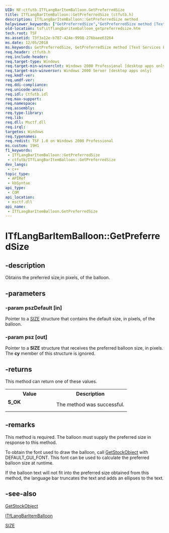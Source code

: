 ```yaml
---
UID: NF:ctfutb.ITfLangBarItemBalloon.GetPreferredSize
title: ITfLangBarItemBalloon::GetPreferredSize (ctfutb.h)
description: ITfLangBarItemBalloon::GetPreferredSize method
helpviewer_keywords: ["GetPreferredSize","GetPreferredSize method [Text Services Framework]","GetPreferredSize method [Text Services Framework]","ITfLangBarItemBalloon interface","ITfLangBarItemBalloon interface [Text Services Framework]","GetPreferredSize method","ITfLangBarItemBalloon.GetPreferredSize","ITfLangBarItemBalloon::GetPreferredSize","_tsf_itflangbaritemballoon_getpreferredsize_ref","ctfutb/ITfLangBarItemBalloon::GetPreferredSize","tsf.itflangbaritemballoon_getpreferredsize"]
old-location: tsf\itflangbaritemballoon_getpreferredsize.htm
tech.root: TSF
ms.assetid: 73f3a12e-b787-424e-9998-276baee63264
ms.date: 12/05/2018
ms.keywords: GetPreferredSize, GetPreferredSize method [Text Services Framework], GetPreferredSize method [Text Services Framework],ITfLangBarItemBalloon interface, ITfLangBarItemBalloon interface [Text Services Framework],GetPreferredSize method, ITfLangBarItemBalloon.GetPreferredSize, ITfLangBarItemBalloon::GetPreferredSize, _tsf_itflangbaritemballoon_getpreferredsize_ref, ctfutb/ITfLangBarItemBalloon::GetPreferredSize, tsf.itflangbaritemballoon_getpreferredsize
req.header: ctfutb.h
req.include-header: 
req.target-type: Windows
req.target-min-winverclnt: Windows 2000 Professional [desktop apps only]
req.target-min-winversvr: Windows 2000 Server [desktop apps only]
req.kmdf-ver: 
req.umdf-ver: 
req.ddi-compliance: 
req.unicode-ansi: 
req.idl: Ctfutb.idl
req.max-support: 
req.namespace: 
req.assembly: 
req.type-library: 
req.lib: 
req.dll: Msctf.dll
req.irql: 
targetos: Windows
req.typenames: 
req.redist: TSF 1.0 on Windows 2000 Professional
ms.custom: 19H1
f1_keywords:
 - ITfLangBarItemBalloon::GetPreferredSize
 - ctfutb/ITfLangBarItemBalloon::GetPreferredSize
dev_langs:
 - c++
topic_type:
 - APIRef
 - kbSyntax
api_type:
 - COM
api_location:
 - msctf.dll
api_name:
 - ITfLangBarItemBalloon.GetPreferredSize
---
```


# ITfLangBarItemBalloon::GetPreferredSize


## -description

Obtains the preferred size,in pixels, of the balloon.

## -parameters

### -param pszDefault [in]

Pointer to a <a href="/previous-versions/dd145106(v=vs.85)">SIZE</a> structure that contains the default size, in pixels, of the balloon.

### -param psz [out]

Pointer to a <b>SIZE</b> structure that receives the preferred balloon size, in pixels. The <b>cy</b> member of this structure is ignored.

## -returns

This method can return one of these values.

<table>
<tr>
<th>Value</th>
<th>Description</th>
</tr>
<tr>
<td width="40%">
<dl>
<dt><b>S_OK</b></dt>
</dl>
</td>
<td width="60%">
The method was successful.

</td>
</tr>
</table>

## -remarks

This method is required. The balloon must supply the preferred size in response to this method.

To obtain the font used to draw the balloon, call <a href="/windows/desktop/api/wingdi/nf-wingdi-getstockobject">GetStockObject</a> with DEFAULT_GUI_FONT. This font can be used to calculate the preferred balloon size at runtime.

If the balloon text will not fit into the preferred size obtained from this method, the language bar truncates the text and adds an ellipses to the text.

## -see-also

<a href="/windows/desktop/api/wingdi/nf-wingdi-getstockobject">GetStockObject</a>



<a href="/windows/desktop/api/ctfutb/nn-ctfutb-itflangbaritemballoon">ITfLangBarItemBalloon</a>



<a href="/previous-versions/dd145106(v=vs.85)">SIZE</a>